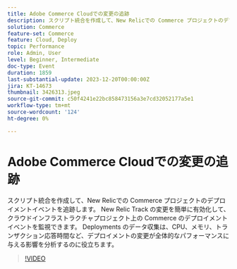 ```yaml
---
title: Adobe Commerce Cloudでの変更の追跡
description: スクリプト統合を作成して、New Relicでの Commerce プロジェクトのデプロイメントイベントを追跡します。 New Relic Track の変更を簡単に有効化して、クラウドインフラストラクチャプロジェクト上の Commerce のデプロイメントイベントを監視できます。 Deployments のデータ収集は、CPU、メモリ、トランザクション応答時間など、デプロイメントの変更が全体的なパフォーマンスに与える影響を分析するのに役立ちます。
solution: Commerce
feature-set: Commerce
feature: Cloud, Deploy
topic: Performance
role: Admin, User
level: Beginner, Intermediate
doc-type: Event
duration: 1859
last-substantial-update: 2023-12-20T00:00:00Z
jira: KT-14673
thumbnail: 3426313.jpeg
source-git-commit: c50f4241e22bc858473156a3e7cd32052177a5e1
workflow-type: tm+mt
source-wordcount: '124'
ht-degree: 0%

---
```



# Adobe Commerce Cloudでの変更の追跡

スクリプト統合を作成して、New Relicでの Commerce プロジェクトのデプロイメントイベントを追跡します。 New Relic Track の変更を簡単に有効化して、クラウドインフラストラクチャプロジェクト上の Commerce のデプロイメントイベントを監視できます。 Deployments のデータ収集は、CPU、メモリ、トランザクション応答時間など、デプロイメントの変更が全体的なパフォーマンスに与える影響を分析するのに役立ちます。

>[!VIDEO](https://video.tv.adobe.com/v/3426313/?learn=on)
